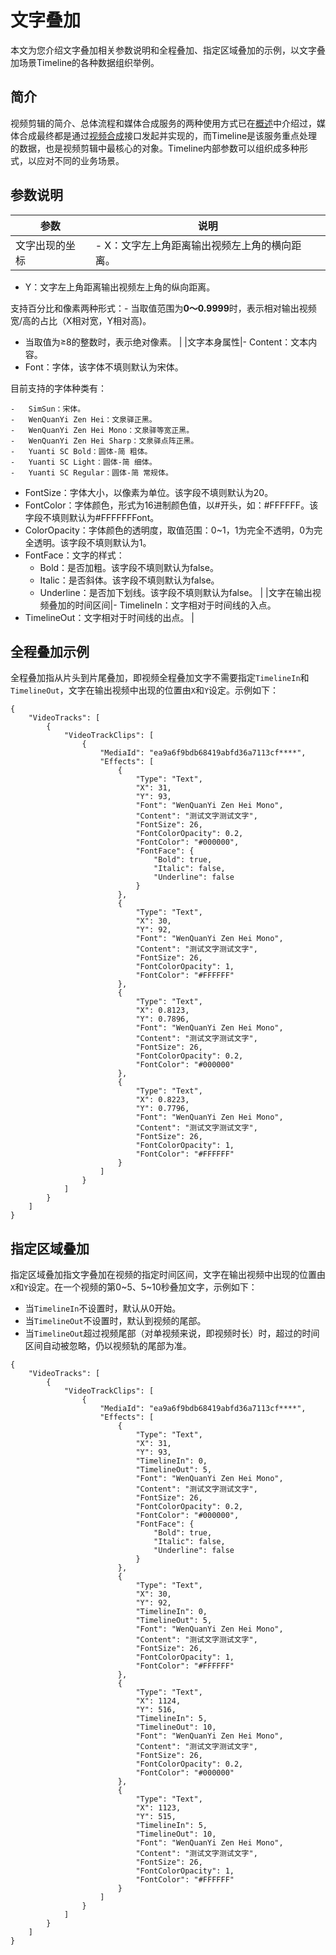 # 文字叠加

本文为您介绍文字叠加相关参数说明和全程叠加、指定区域叠加的示例，以文字叠加场景Timeline的各种数据组织举例。

## 简介

视频剪辑的简介、总体流程和媒体合成服务的两种使用方式已在[概述](/cn.zh-CN/开发指南/云剪辑/概述.md)中介绍过，媒体合成最终都是通过[视频合成](/cn.zh-CN/服务端API/视频剪辑(云剪辑)/视频合成.md)接口发起并实现的，而Timeline是该服务重点处理的数据，也是视频剪辑中最核心的对象。Timeline内部参数可以组织成多种形式，以应对不同的业务场景。

## 参数说明

|参数|说明|
|--|--|
|文字出现的坐标|-   X：文字左上角距离输出视频左上角的横向距离。
-   Y：文字左上角距离输出视频左上角的纵向距离。

支持百分比和像素两种形式：-   当取值范围为**0～0.9999**时，表示相对输出视频宽/高的占比（X相对宽，Y相对高\)。
-   当取值为≥8的整数时，表示绝对像素。 |
|文字本身属性|-   Content：文本内容。
-   Font：字体，该字体不填则默认为宋体。

目前支持的字体种类有：

    -   SimSun：宋体。
    -   WenQuanYi Zen Hei：文泉驿正黑。
    -   WenQuanYi Zen Hei Mono：文泉驿等宽正黑。
    -   WenQuanYi Zen Hei Sharp：文泉驿点阵正黑。
    -   Yuanti SC Bold：圆体-简 粗体。
    -   Yuanti SC Light：圆体-简 细体。
    -   Yuanti SC Regular：圆体-简 常规体。
-   FontSize：字体大小，以像素为单位。该字段不填则默认为20。
-   FontColor：字体颜色，形式为16进制颜色值，以\#开头，如：\#FFFFFF。该字段不填则默认为\#FFFFFFFont。
-   ColorOpacity：字体颜色的透明度，取值范围：0~1，1为完全不透明，0为完全透明。该字段不填则默认为1。
-   FontFace：文字的样式：
    -   Bold：是否加粗。该字段不填则默认为false。
    -   Italic：是否斜体。该字段不填则默认为false。
    -   Underline：是否加下划线。该字段不填则默认为false。 |
|文字在输出视频叠加的时间区间|-   TimelineIn：文字相对于时间线的入点。
-   TimelineOut：文字相对于时间线的出点。 |

## 全程叠加示例

全程叠加指从片头到片尾叠加，即视频全程叠加文字不需要指定`TimelineIn`和`TimelineOut`，文字在输出视频中出现的位置由`X`和`Y`设定。示例如下：

```
{
    "VideoTracks": [
        {
            "VideoTrackClips": [
                {
                    "MediaId": "ea9a6f9bdb68419abfd36a7113cf****",
                    "Effects": [
                        {
                            "Type": "Text",
                            "X": 31,
                            "Y": 93,
                            "Font": "WenQuanYi Zen Hei Mono",
                            "Content": "测试文字测试文字",
                            "FontSize": 26,
                            "FontColorOpacity": 0.2,
                            "FontColor": "#000000",
                            "FontFace": {
                                "Bold": true,
                                "Italic": false,
                                "Underline": false
                            }
                        },
                        {
                            "Type": "Text",
                            "X": 30,
                            "Y": 92,
                            "Font": "WenQuanYi Zen Hei Mono",
                            "Content": "测试文字测试文字",
                            "FontSize": 26,
                            "FontColorOpacity": 1,
                            "FontColor": "#FFFFFF"
                        },
                        {
                            "Type": "Text",
                            "X": 0.8123,
                            "Y": 0.7896,
                            "Font": "WenQuanYi Zen Hei Mono",
                            "Content": "测试文字测试文字",
                            "FontSize": 26,
                            "FontColorOpacity": 0.2,
                            "FontColor": "#000000"
                        },
                        {
                            "Type": "Text",
                            "X": 0.8223,
                            "Y": 0.7796,
                            "Font": "WenQuanYi Zen Hei Mono",
                            "Content": "测试文字测试文字",
                            "FontSize": 26,
                            "FontColorOpacity": 1,
                            "FontColor": "#FFFFFF"
                        }
                    ]
                }
            ]
        }
    ]
}
```

## 指定区域叠加

指定区域叠加指文字叠加在视频的指定时间区间，文字在输出视频中出现的位置由`X`和`Y`设定。在一个视频的第0~5、5~10秒叠加文字，示例如下：

-   当`TimelineIn`不设置时，默认从0开始。
-   当`TimelineOut`不设置时，默认到视频的尾部。
-   当`TimelineOut`超过视频尾部（对单视频来说，即视频时长）时，超过的时间区间自动被忽略，仍以视频轨的尾部为准。

```
{
    "VideoTracks": [
        {
            "VideoTrackClips": [
                {
                    "MediaId": "ea9a6f9bdb68419abfd36a7113cf****",
                    "Effects": [
                        {
                            "Type": "Text",
                            "X": 31,
                            "Y": 93,
                            "TimelineIn": 0,
                            "TimelineOut": 5,
                            "Font": "WenQuanYi Zen Hei Mono",
                            "Content": "测试文字测试文字",
                            "FontSize": 26,
                            "FontColorOpacity": 0.2,
                            "FontColor": "#000000",
                            "FontFace": {
                                "Bold": true,
                                "Italic": false,
                                "Underline": false
                            }
                        },
                        {
                            "Type": "Text",
                            "X": 30,
                            "Y": 92,
                            "TimelineIn": 0,
                            "TimelineOut": 5,
                            "Font": "WenQuanYi Zen Hei Mono",
                            "Content": "测试文字测试文字",
                            "FontSize": 26,
                            "FontColorOpacity": 1,
                            "FontColor": "#FFFFFF"
                        },
                        {
                            "Type": "Text",
                            "X": 1124,
                            "Y": 516,
                            "TimelineIn": 5,
                            "TimelineOut": 10,
                            "Font": "WenQuanYi Zen Hei Mono",
                            "Content": "测试文字测试文字",
                            "FontSize": 26,
                            "FontColorOpacity": 0.2,
                            "FontColor": "#000000"
                        },
                        {
                            "Type": "Text",
                            "X": 1123,
                            "Y": 515,
                            "TimelineIn": 5,
                            "TimelineOut": 10,
                            "Font": "WenQuanYi Zen Hei Mono",
                            "Content": "测试文字测试文字",
                            "FontSize": 26,
                            "FontColorOpacity": 1,
                            "FontColor": "#FFFFFF"
                        }
                    ]
                }
            ]
        }
    ]
}
```

